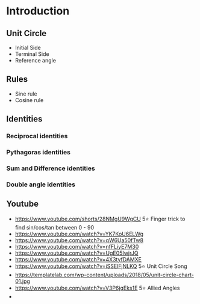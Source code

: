 # Introduction
## Unit Circle
- Initial Side
- Terminal Side
- Reference angle

## Rules
- Sine rule
- Cosine rule

## Identities
### Reciprocal identities

### Pythagoras identities

### Sum and Difference identities

### Double angle identities

## Youtube
- https://www.youtube.com/shorts/28NMgU9WgCU 5⭐ Finger trick to find sin/cos/tan between 0 - 90
- https://www.youtube.com/watch?v=YK7KoU6ELWg
- https://www.youtube.com/watch?v=qW6Ua50fTw8
- https://www.youtube.com/watch?v=nfFLiyE7M30
- https://www.youtube.com/watch?v=UgE05IwjrJQ
- https://www.youtube.com/watch?v=4X3tyfDAMXE
- https://www.youtube.com/watch?v=iSSElFjNLKQ 5⭐ Unit Circle Song
- https://templatelab.com/wp-content/uploads/2018/05/unit-circle-chart-01.jpg
- https://www.youtube.com/watch?v=V3P6jqEks1E 5⭐ Allied Angles
- 
